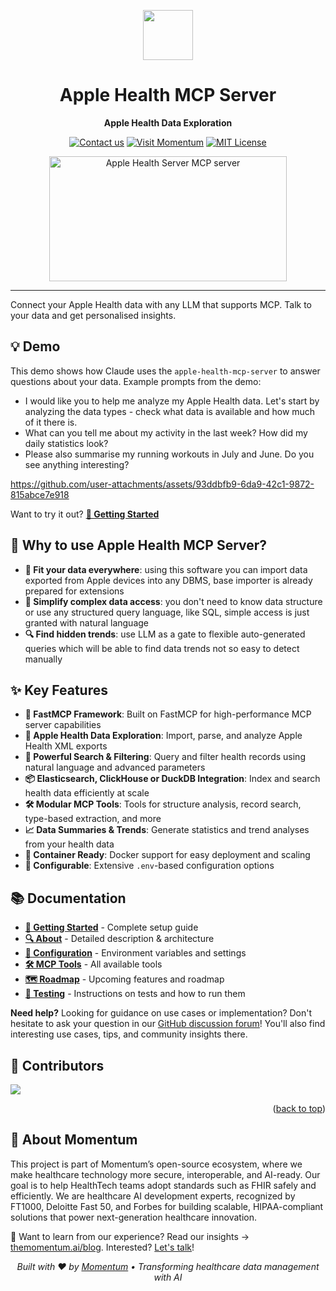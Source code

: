 <a name="readme-top"></a>

<div align="center">
  <img src="https://cdn.prod.website-files.com/66a1237564b8afdc9767dd3d/66df7b326efdddf8c1af9dbb_Momentum%20Logo.svg" height="80">
  <h1>Apple Health MCP Server</h1>
  <p><strong>Apple Health Data Exploration</strong></p>

  [![Contact us](https://img.shields.io/badge/Contact%20us-AFF476.svg?style=for-the-badge&logo=mail&logoColor=black)](mailto:hello@themomentum.ai?subject=Apple%20Health%20MCP%20Server%20Inquiry)
  [![Visit Momentum](https://img.shields.io/badge/Visit%20Momentum-1f6ff9.svg?style=for-the-badge&logo=safari&logoColor=white)](https://themomentum.ai)
  [![MIT License](https://img.shields.io/badge/License-MIT-636f5a.svg?style=for-the-badge&logo=opensourceinitiative&logoColor=white)](LICENSE)

  <a href="https://glama.ai/mcp/servers/@the-momentum/apple-health-mcp-server">
    <img width="380" height="200" src="https://glama.ai/mcp/servers/@the-momentum/apple-health-mcp-server/badge" alt="Apple Health Server MCP server" />
  </a>
</div>

---
Connect your Apple Health data with any LLM that supports MCP. Talk to your data and get personalised insights.

## 💡 Demo

This demo shows how Claude uses the `apple-health-mcp-server` to answer questions about your data. Example prompts from the demo:
- I would like you to help me analyze my Apple Health data. Let's start by analyzing the data types - check what data is available and how much of it there is.
- What can you tell me about my activity in the last week? How did my daily statistics look?
- Please also summarise my running workouts in July and June. Do you see anything interesting?

https://github.com/user-attachments/assets/93ddbfb9-6da9-42c1-9872-815abce7e918


Want to try it out? **[🚀 Getting Started](docs/getting-started.md)**

## 🌟 Why to use Apple Health MCP Server?

 - **🧩 Fit your data everywhere**: using this software you can import data exported from Apple devices into any DBMS, base importer is already prepared for extensions
 - **🎯 Simplify complex data access**: you don't need to know data structure or use any structured query language, like SQL, simple access is just granted with natural language
 - **🔍︎ Find hidden trends**: use LLM as a gate to flexible auto-generated queries which will be able to find data trends not so easy to detect manually

## ✨ Key Features

- **🚀 FastMCP Framework**: Built on FastMCP for high-performance MCP server capabilities
- **🍏 Apple Health Data Exploration**: Import, parse, and analyze Apple Health XML exports
- **🔎 Powerful Search & Filtering**: Query and filter health records using natural language and advanced parameters
- **📦 Elasticsearch, ClickHouse or DuckDB Integration**: Index and search health data efficiently at scale
- **🛠️ Modular MCP Tools**: Tools for structure analysis, record search, type-based extraction, and more
- **📈 Data Summaries & Trends**: Generate statistics and trend analyses from your health data
- **🐳 Container Ready**: Docker support for easy deployment and scaling
- **🔧 Configurable**: Extensive ```.env```-based configuration options

## 📚 Documentation

- **[🚀 Getting Started](docs/getting-started.md)** - Complete setup guide
- **[🔍 About](docs/about.md)** - Detailed description & architecture
- **[🔧 Configuration](docs/configuration.md)** - Environment variables and settings
- **[🛠️ MCP Tools](docs/mcp-tools.md)** - All available tools
- **[🗺️ Roadmap](docs/roadmap.md)** - Upcoming features and roadmap
- **[🧪 Testing](docs/tests.md)** - Instructions on tests and how to run them

**Need help?** Looking for guidance on use cases or implementation? Don't hesitate to ask your question in our [GitHub discussion forum](https://github.com/the-momentum/apple-health-mcp-server/discussions)! You'll also find interesting use cases, tips, and community insights there.

## 👥 Contributors

<a href="https://github.com/the-momentum/apple-health-mcp-server/graphs/contributors">
  <img src="https://contrib.rocks/image?repo=the-momentum/apple-health-mcp-server" />
</a>

<p align="right">(<a href="#readme-top">back to top</a>)</p>

## 💼 About Momentum
This project is part of Momentum’s open-source ecosystem, where we make healthcare technology more secure, interoperable, and AI-ready. Our goal is to help HealthTech teams adopt standards such as FHIR safely and efficiently. We are healthcare AI development experts, recognized by FT1000, Deloitte Fast 50, and Forbes for building scalable, HIPAA-compliant solutions that power next-generation healthcare innovation.

📖 Want to learn from our experience? Read our insights → <a href="https://www.themomentum.ai/blog">themomentum.ai/blog</a>. 
Interested? <a href="http://themomentum.ai/lets-talk">Let's talk</a>!

<div align="center">
  <p><em>Built with ❤️ by <a href="https://themomentum.ai">Momentum</a> • Transforming healthcare data management with AI</em></p>
</div>
